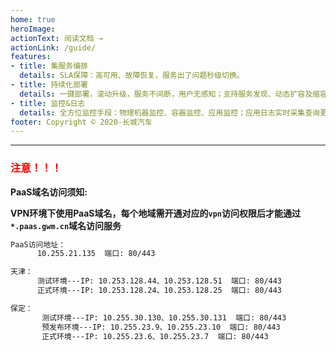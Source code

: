 ```yaml
---
home: true
heroImage: 
actionText: 阅读文档 →
actionLink: /guide/
features:
- title: 集服务编排
  details: SLA保障：高可用、故障恢复，服务出了问题秒级切换。
- title: 持续化部署
  details: 一键部署，滚动升级，服务不间断，用户无感知；支持服务发现、动态扩容及缩容、负载均衡。
- title: 监控&日志
  details: 全方位监控手段：物理机器监控、容器监控、应用监控；应用日志实时采集查询更便捷，支持预警及报警。
footer: Copyright © 2020-长城汽车
---
```


***
### <font color=red>**注意！！！**</font>
**PaaS域名访问须知:**

**VPN环境下使用PaaS域名，每个地域需开通对应的`vpn`访问权限后才能通过`*.paas.gwm.cn`域名访问服务**

```bash
PaaS访问地址：
      10.255.21.135  端口: 80/443

天津：
      测试环境---IP: 10.253.128.44、10.253.128.51  端口: 80/443
      正式环境---IP: 10.253.128.24、10.253.128.25  端口: 80/443

保定：
       测试环境---IP: 10.255.30.130、10.255.30.131  端口: 80/443
       预发布环境---IP: 10.255.23.9、10.255.23.10  端口: 80/443
       正式环境---IP: 10.255.23.6、10.255.23.7  端口: 80/443
```
